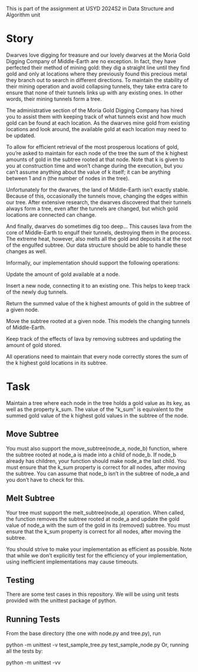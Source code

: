This is part of the assignment at USYD 2024S2 in Data Structure and Algorithm unit

# Story
Dwarves love digging for treasure and our lovely dwarves at the Moria Gold Digging Company of Middle-Earth are no exception. In fact, they have perfected their method of mining gold: they dig a straight line until they find gold and only at locations where they previously found this precious metal they branch out to search in different directions. To maintain the stability of their mining operation and avoid collapsing tunnels, they take extra care to ensure that none of their tunnels links up with any existing ones. In other words, their mining tunnels form a tree.

The administrative section of the Moria Gold Digging Company has hired you to assist them with keeping track of what tunnels exist and how much gold can be found at each location. As the dwarves mine gold from existing locations and look around, the available gold at each location may need to be updated.

To allow for efficient retrieval of the most prosperous locations of gold, you’re asked to maintain for each node of the tree the sum of the k highest amounts of gold in the subtree rooted at that node. Note that k is given to you at construction time and won’t change during the execution, but you can’t assume anything about the value of k itself; it can be anything between 1 and n (the number of nodes in the tree).

Unfortunately for the dwarves, the land of Middle-Earth isn’t exactly stable. Because of this, occasionally the tunnels move, changing the edges within our tree. After extensive research, the dwarves discovered that their tunnels always form a tree, even after the tunnels are changed, but which gold locations are connected can change.

And finally, dwarves do sometimes dig too deep… This causes lava from the core of Middle-Earth to engulf their tunnels, destroying them in the process. The extreme heat, however, also melts all the gold and deposits it at the root of the engulfed subtree. Our data structure should be able to handle these changes as well.

Informally, our implementation should support the following operations:

Update the amount of gold available at a node.

Insert a new node, connecting it to an existing one. This helps to keep track of the newly dug tunnels.

Return the summed value of the k highest amounts of gold in the subtree of a given node.

Move the subtree rooted at a given node. This models the changing tunnels of Middle-Earth.

Keep track of the effects of lava by removing subtrees and updating the amount of gold stored.

All operations need to maintain that every node correctly stores the sum of the k highest gold locations in its subtree.

# Task
Maintain a tree where each node in the tree holds a gold value as its key, as well as the property k_sum. The value of the "k_sum" is equivalent to the summed gold value of the k highest gold values in the subtree of the node.

## Move Subtree

You must also support the move_subtree(node_a, node_b) function, where the subtree rooted at node_a is made into a child of node_b. If node_b already has children, your function should make node_a the last child. You must ensure that the k_sum property is correct for all nodes, after moving the subtree. You can assume that node_b isn’t in the subtree of node_a and you don’t have to check for this.

## Melt Subtree

Your tree must support the melt_subtree(node_a) operation. When called, the function removes the subtree rooted at node_a and update the gold value of node_a with the sum of the gold in its (removed) subtree. You must ensure that the k_sum property is correct for all nodes, after moving the subtree.

You should strive to make your implementation as efficient as possible. Note that while we don’t explicitly test for the efficiency of your implementation, using inefficient implementations may cause timeouts.

## Testing
There are some test cases in this repository. We will be using unit tests provided with the unittest package of python.

## Running Tests

From the base directory (the one with node.py and tree.py), run

python -m unittest -v test_sample_tree.py test_sample_node.py
Or, running all the tests by:

python -m unittest -vv
